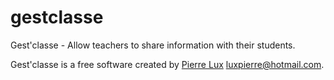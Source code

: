 gestclasse
==========

Gest'classe - Allow teachers to share information with their students.

Gest'classe is a free software created by [Pierre Lux](http://www.pierrelux.net) <luxpierre@hotmail.com>.
